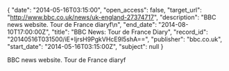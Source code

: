 {
  "date": "2014-05-16T03:15:00", 
  "open_access": false, 
  "target_url": "http://www.bbc.co.uk/news/uk-england-27374717", 
  "description": "BBC news website. Tour de France diaryf\n", 
  "end_date": "2014-08-10T17:00:00Z", 
  "title": "BBC News: Tour de France Diary", 
  "record_id": "20140516T031500/iE+IjrsH9PgkVHcE9l5shA==", 
  "publisher": "bbc.co.uk", 
  "start_date": "2014-05-16T03:15:00Z", 
  "subject": null
}

BBC news website. Tour de France diaryf

